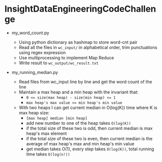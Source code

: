 InsightDataEngineeringCodeChallenge
===

- my_word_count.py
  - Using python dictionary as hashmap to store word-cnt pair 
  - Read all the files in ```wc_input/``` in alphabetical order, trim punctuations using regex expression
  - Use multiprocessing to implement Map Reduce
  - Write result to ```wc_output/wc_result.txt```

- my_running_median.py
  - Read files from wc_input line by line and get the word count of the line
  - Maintain a max heap and a min heap with the invariant that:
    - ```0 <= size(max heap) - size(min heap) <= 1```
    - ```max heap's max value <= min heap's min value```
  - With two heaps I can get current median in O(log(K)) time where K is max heap size:
    - ```[max heap] median [min heap]```
    - add new number to one of the heap takes ```O(log(K))```
    - if the total size of these two is odd, then current median is max heap's max element
    - if the total size of these two is even, then current median is the average of max heap's max and min heap's min value
    - get median takes O(1), every step takes ```O(log(K))```, total running time takes ```O(log(n!))```
